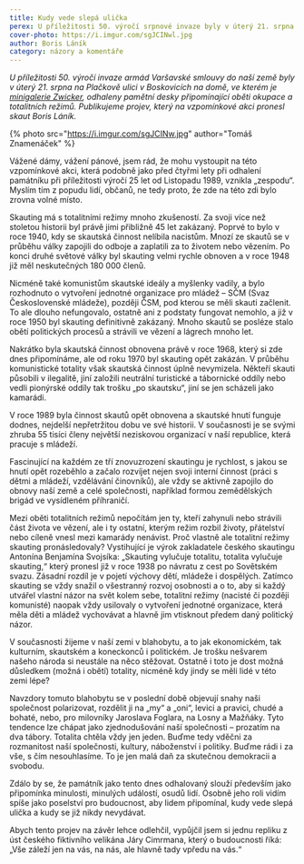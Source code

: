 ```yaml
---
title: Kudy vede slepá ulička
perex: U příležitosti 50. výročí srpnové invaze byly v úterý 21. srpna na Plačkově ulici odhaleny pamětní desky připomínající oběti okupace a totalitních režimů. Publikujeme projev, který na vzpomínkové akci pronesl skaut Boris Láník.
cover-photo: https://i.imgur.com/sgJCINwl.jpg
author: Boris Láník
category: názory a komentáře
---
```


*U příležitosti 50. výročí invaze armád Varšavské smlouvy do naší země byly v úterý 21. srpna na Plačkově ulici v Boskovicích na domě, ve kterém je [minigalerie Zwicker](http://www.ohlasy.info/clanky/2017/12/galerie-zwicker.html), odhaleny pamětní desky připomínající oběti okupace a totalitních režimů. Publikujeme projev, který na vzpomínkové akci pronesl skaut Boris Láník.*

{% photo src="https://i.imgur.com/sgJCINw.jpg" author="Tomáš Znamenáček" %}

Vážené dámy, vážení pánové, jsem rád, že mohu vystoupit na této vzpomínkové akci, která podobně jako před čtyřmi lety při odhalení památníku při příležitosti výročí 25 let od Listopadu 1989, vznikla „zespodu“. Myslím tím z popudu lidí, občanů, ne tedy proto, že zde na této zdi bylo zrovna volné místo.

Skauting má s totalitními režimy mnoho zkušeností. Za svoji více než stoletou historii byl právě jimi přibližně 45 let zakázaný. Poprvé to bylo v roce 1940, kdy se skautská činnost nelíbila nacistům. Mnozí ze skautů se v průběhu války zapojili do odboje a zaplatili za to životem nebo vězením. Po konci druhé světové války byl skauting velmi rychle obnoven a v roce 1948 již měl neskutečných 180 000 členů.

Nicméně také komunistům skautské ideály a myšlenky vadily, a bylo rozhodnuto o vytvoření jednotné organizace pro mládež – SČM (Svaz Československé mládeže), později ČSM, pod kterou se měli skauti začlenit. To ale dlouho nefungovalo, ostatně ani z podstaty fungovat nemohlo, a již v roce 1950 byl skauting definitivně zakázaný. Mnoho skautů se posléze stalo obětí politických procesů a strávili ve vězení a lágrech mnoho let.

Nakrátko byla skautská činnost obnovena právě v roce 1968, který si zde dnes připomínáme, ale od roku 1970 byl skauting opět zakázán. V průběhu komunistické totality však skautská činnost úplně nevymizela. Někteří skauti působili v ilegalitě, jiní založili neutrální turistické a tábornické oddíly nebo vedli pionýrské oddíly tak trošku „po skautsku“, jiní se jen scházeli jako kamarádi.

V roce 1989 byla činnost skautů opět obnovena a skautské hnutí funguje dodnes, nejdelší nepřetržitou dobu ve své historii. V současnosti je se svými zhruba 55 tisíci členy největší neziskovou organizací v naší republice, která pracuje s mládeží.

Fascinující na každém ze tří znovuzrození skautingu je rychlost, s jakou se hnutí opět rozeběhlo a začalo rozvíjet nejen svoji interní činnost (práci s dětmi a mládeží, vzdělávání činovníků), ale vždy se aktivně zapojilo do obnovy naší země a celé společnosti, například formou zemědělských brigád ve vysídleném příhraničí.

Mezi oběti totalitních režimů nepočítám jen ty, kteří zahynuli nebo strávili část života ve vězení, ale i ty ostatní, kterým režim rozbil životy, přátelství nebo cíleně vnesl mezi kamarády nenávist. Proč vlastně ale totalitní režimy skauting pronásledovaly? Vystihující je výrok zakladatele českého skautingu Antonína Benjamína Svojsíka: „Skauting vylučuje totalitu, totalita vylučuje skauting,“ který pronesl již v roce 1938 po návratu z cest po Sovětském svazu. Zásadní rozdíl je v pojetí výchovy dětí, mládeže i dospělých. Zatímco skauting se vždy snažil o všestranný rozvoj osobnosti a o to, aby si každý utvářel vlastní názor na svět kolem sebe, totalitní režimy (nacisté či později komunisté) naopak vždy usilovaly o vytvoření jednotné organizace, která měla děti a mládež vychovávat a hlavně jim vtisknout předem daný politický názor.

V současnosti žijeme v naší zemi v blahobytu, a to jak ekonomickém, tak kulturním, skautském a koneckonců i politickém. Je trošku nešvarem našeho národa si neustále na něco stěžovat. Ostatně i toto je dost možná důsledkem (možná i obětí) totality, nicméně kdy jindy se měli lidé v této zemi lépe?

Navzdory tomuto blahobytu se v poslední době objevují snahy naši společnost polarizovat, rozdělit ji na „my“ a „oni“, levici a pravici, chudé a bohaté, nebo, pro milovníky Jaroslava Foglara, na Losny a Mažňáky. Tyto tendence lze chápat jako zjednodušování naší společnosti – prozatím na dva tábory. Totalita chtěla vždy jen jeden. Buďme tedy vděčni za rozmanitost naší společnosti, kultury, náboženství i politiky. Buďme rádi i za vše, s čím nesouhlasíme. To je jen malá daň za skutečnou demokracii a svobodu.

Zdálo by se, že památník jako tento dnes odhalovaný slouží především jako připomínka minulosti, minulých událostí, osudů lidí. Osobně jeho roli vidím spíše jako poselství pro budoucnost, aby lidem připomínal, kudy vede slepá ulička a kudy se již nikdy nevydávat.

Abych tento projev na závěr lehce odlehčil, vypůjčil jsem si jednu repliku z úst českého fiktivního velikána Járy Cimrmana, který o budoucnosti říká: „Vše záleží jen na vás, na nás, ale hlavně tady vpředu na vás.“